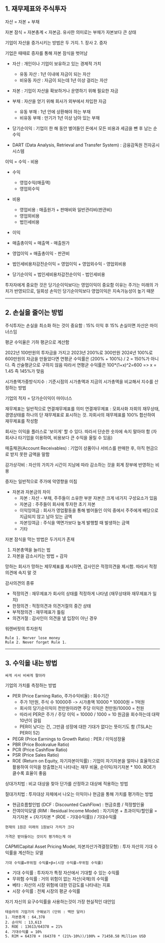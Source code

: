 ## 1. 재무제표와 주식투자

자산 = 자본 + 부채

자본 잠식 = 자본총계 < 자본금. 유사한 의미로는 부채가 자본보다 큰 상태

기업이 자산을 증가시키는 방법은 두 가지. 1. 장사 2. 증자

기업은 때때로 증자를 통해 자본 잠식을 벗어남

- 자산 : 개인이나 기업이 보유하고 있는 경제적 가치
  - 유동 자산 : 1년 이내에 자금이 되는 자산
  - 비유동 자산 : 자금이 되는데 1년 이상 걸리는 자산

- 자본 : 기업이 자산을 확보하거나 운영하기 위해 필요한 자금

- 부채 : 자산을 얻기 위해 회사가 외부에서 차입한 자금
  - 유동 부채 : 1년 안에 상환해야 하는 부채
  - 비유동 부채 : 만기가 1년 이상 남아 있는 부채

- 당기순이익 : 기업이 한 해 동안 벌어들인 돈에서 모든 비용과 세금을 뺀 후 남는 순수익

- DART (Data Analysis, Retrieval and Transfer System) : 금융감독원 전자공시시스템

이익 = 수익 - 비용

- 수익
  - 영업수익(매출액)
  - 영업외수익

- 비용
  - 영업비용 : 매출원가 + 판매비와 일반관리비(판관비)
  - 영업외비용
  - 법인세비용

 - 이익
  - 매출총이익 = 매출액 - 매출원가
  - 영업이익 = 매출총이익 - 판관비
  - 법인세비용차감전순이익 = 영업이익 + 영업외수익 - 영업외비용
  - 당기순이익 = 법인세비용차감전순이익 - 법인세비용

투자자에게 중요한 것은 당기순이익보다는 영업이익이 중요함 이유는 주가는 미래의 가치가 반영되므로, 일회성 손익인 당기순이익보다 영업이익은 지속가능성이 높기 때문
 
---

## 2. 손실을 줄이는 방법

주식투자는 손실을 최소화 하는 것이 중요함 : 15% 이익 후 15% 손실이면 자산은 마이너스임

평균 수익율은 기하 평균으로 계산함

2022년 100만원의 투자금을 가지고 2023년 200%로 300만원 2024년 100%로 600만원의 자금을 만들었다면
연평균 수익률은 (200% + 100%) / 2 = 150%가 아니다. 즉 산술평균으로 구하지 않음
따라서 연평균 수익률은 100*(1+x)^2=600 => x = 1.45 즉 145%가 맞음

시가총액가중방식지수 : 기준시점의 시가총액과 지금의 시가총액을 비교해서 지수를 산정하는 방법

기업의 적자 = 당가순이익이 마이너스

재무제표는 일반적으로 연결재무제표를 의미
연결재무제표 : 모회사화 자회의 재무상태, 경영상태를 하나의 단 재무제표로 표시하는 것. 자회사의 재무제표를 100% 합산하여 재무제표를 작성함

회사는 이익을 플러스로 '보이게' 할 수 있다. 따라서 단순한 숫자에 속지 말아야 함
(자회사나 타기업을 이용하여, 비용보다 큰 수익을 올릴 수 있음)

매출채권(Account Receivables) : 기업이 상품이나 서비스를 판매한 후, 아직 현금으로 받지 못한 금액을 말함

감가상각비 : 자산의 가치가 시간이 지남에 따라 감소하는 것을 회계 장부에 반영하는 비용

증자는 일반적으로 주가에 악영향을 미침

- 자본과 자본금의 차이
  - 자본 : 자산 - 부채, 주주들이 소유한 부분 자본은 크게 네가지 구성요소가 있음
   - 자본금 : 주주들이 회사에 투자한 초기 자본
   - 이익잉여금 : 회사가 영업활동을 통해 벌어들인 이익 중에서 주주에게 배당으로 지급되지 않고 남아 있는 금액
   - 자본잉여금 : 주식을 액면가보다 높게 발행할 때 발생하는 금액
   - 기타
 
자본 잠식을 막는 방법은 두가지가 존재
  1. 자본총액을 늘리는 법
  2. 자본을 감소시키는 방법 = 감자

망하는 회사가 망하는 제무제표를 제시하면, 감사인은 적정의견을 제시함. 따라서 적정의견에 속지 말 것

감사의견의 종류
 - 적정의견 : 재무제표가 회사의 상태를 적정하게 나타냄 (재무상태와 재무제표가 일치)
 - 한정의견 : 적정의견과 의견거절의 중간 상태
 - 부적정의견 : 재무제표가 틀림
 - 의견거절 : 감사인이 의견을 낼 입장이 아닌 경우

워렌버핏의 투자원칙
```
Rule 1. Nerver lose money
Rule 2. Never forget Rule 1.
```


---

## 3. 수익을 내는 방법

```
싸게 사서 비싸게 팔아라
```

기업의 가치를 측정하는 방법
 - PER (Price Earning Ratio, 주가수익비율) : 회수기간
   - 주가 1만원, 주식 수 10000주 -> 시가총액 10000 * 10000원 = 1억원
   - 회사의 당기순이익이 천만원이라면 주당 이익은 천만원/10000 = 천원
   - 따라서 PER은 주가 / 주당 이익 = 10000 / 1000 = 10 원금을 회수하는데 대략 10년이 걸림 
   - PER이 낮다는 건, 그만큼 성장에 대한 기대가 없다는 뜻이기도 함 (TSLA는 PER이 52)
 - PEGR (Price Earnings to Growth Ratio) : PER / 이익성장율
 - PBR (Price Bookvalue Ratio)
 - PCR (Price Cashflow Ratio)
 - PSR (Price Sales Ratio)
 - ROE (Return on Equity, 자기자본이익률) : 기업이 자기자본을 얼마나 효율적으로 활용하여 이익을 창출했는지 나타내는 재무 비율, 순이익/자기자본 * 100. ROE가 클수록 효율이 좋음
   
상대가치법 : 비교 대상을 찾아 단가를 산정하고 대상에 적용하는 방법

절대가치법 : 투자대상 자체에서 나오는 이익이나 현금을 통해 가치를 평가하는 방법
 - 현금흐름할인법 (DCF : Discounted CashFlow) : 현금흐름 / 적정할인율
 - 잔여이익모댈 (RIM : Residual Income Model) : 자기자본 + 초과이익/할인윯 = 자기자본 + (자기자본 * (ROE - 기대수익률)) / 기대수익률

```
현재의 1원은 미래의 1원보다 가치가 크다

가격은 받아들이는 것이지 평가하는게 아

```

CAPM(Capital Asset Pricing Model, 자본자산가격결정모형) : 투자 자산의 기대 수익률을 계산하는 모델

```
기대 수익률=무위험 수익률+β×(시장 수익률−무위험 수익률)
```
 - 기대 수익률 : 투자자가 특정 자산에서 기대할 수 있는 수익률
 - 무위험 수익률 : 거의 위험이 없는 자산(국채)의 수익률
 - 베타 : 자산의 시장 위험에 대한 민감도를 나타내는 지표
 - 시장 수익률 : 전체 시장의 평균 수익률

자기 자신의 요구수익률을 사용하는것이 가장 현실적인 대안임

```
테슬라의 기업가치 구해보기 (단위 : 백만 달러)
1. 자본총계 : 64,378
2. 순이익 : 13,613
3. ROE : 13613/64378 = 21%
4. 기대수익률 = 10%
5. RIM = 64378 + (64378 * (21%-10%))/100% = 71458.58 Million USD
```
